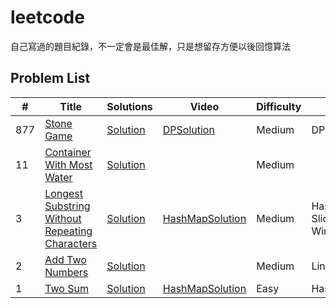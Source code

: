 # leetcode

自己寫過的題目紀錄，不一定會是最佳解，只是想留存方便以後回憶算法

## Problem List

|  #  |      Title     |   Solutions   | Video  | Difficulty  | Tag                  
|-----|----------------|---------------|--------|-------------|-------------
|877|[Stone Game](https://leetcode.com/problems/stone-game/)|[Solution](./algorithms/cpp/0877/0877.cpp)|[DPSolution](https://www.youtube.com/watch?v=WxpIHvsu1RI)|Medium|DP
|11|[Container With Most Water](https://leetcode.com/problems/container-with-most-water/)|[Solution](./algorithms/cpp/0011/0011.cpp)||Medium|
|3|[Longest Substring Without Repeating Characters](https://leetcode.com/problems/longest-substring-without-repeating-characters/)|[Solution](./algorithms/cpp/0003/0003.cpp)|[HashMapSolution](https://www.youtube.com/watch?v=3IETreEybaA)|Medium|HashMap, Sliding Window
|2|[Add Two Numbers](https://leetcode.com/problems/add-two-numbers/)|[Solution](./algorithms/cpp/0002/0002.cpp)||Medium|LinkList
|1|[Two Sum](https://leetcode.com/problems/two-sum/)|[Solution](./algorithms/cpp/0001/0001.cpp)|[HashMapSolution](https://www.youtube.com/watch?v=kPXOr6pW8KM)|Easy|HashMap
